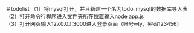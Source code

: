 ＃todolist
（1）将mysql打开，并且新建一个名为todo_mysql的数据库导入表<br>
（2）打开命令行程序进入文件夹所在位置输入node app.js<br>
（3）打开网页输入127.0.0.1:3000进入登录页面（账号wly，密码123456）
